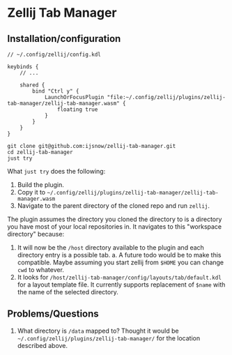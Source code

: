 # Zellij Tab Manager

## Installation/configuration

```
// ~/.config/zellij/config.kdl

keybinds {
    // ...

    shared {
        bind "Ctrl y" { 
            LaunchOrFocusPlugin "file:~/.config/zellij/plugins/zellij-tab-manager/zellij-tab-manager.wasm" {
                floating true
            } 
        }
    }
}
```

```shell
git clone git@github.com:ijsnow/zellij-tab-manager.git
cd zellij-tab-manager
just try
```

What `just try` does the following:

1. Build the plugin.
2. Copy it to `~/.config/zellij/plugins/zellij-tab-manager/zellij-tab-manager.wasm`
3. Navigate to the parent directory of the cloned repo and run `zellij`.

The plugin assumes the directory you cloned the directory to is a directory you have most of your local repositories in. It navigates to this "workspace directory" because:

1. It will now be the `/host` directory available to the plugin and each directory entry is a possible tab.
  a. A future todo would be to make this compatible. Maybe assuming you start zellij from `$HOME` you can change `cwd` to whatever.
2. It looks for `/host/zellij-tab-manager/config/layouts/tab/default.kdl` for a layout template file. It currently supports replacement of `$name` with the name of the selected directory.

## Problems/Questions

1. What directory is `/data` mapped to? Thought it would be `~/.config/zellij/plugins/zellij-tab-manager/` for the location described above.

